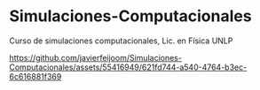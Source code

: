 # Simulaciones-Computacionales
Curso de simulaciones computacionales, Lic. en Física UNLP


https://github.com/javierfeijoom/Simulaciones-Computacionales/assets/55416949/621fd744-a540-4764-b3ec-6c616881f369

